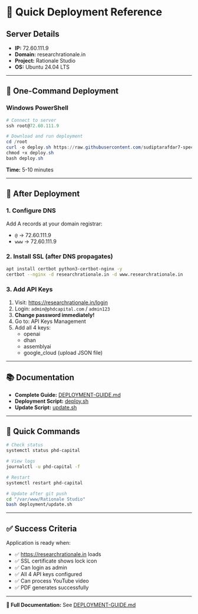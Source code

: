 # 🚀 Quick Deployment Reference

## Server Details
- **IP:** 72.60.111.9
- **Domain:** researchrationale.in
- **Project:** Rationale Studio
- **OS:** Ubuntu 24.04 LTS

---

## 🎯 One-Command Deployment

### Windows PowerShell

```powershell
# Connect to server
ssh root@72.60.111.9

# Download and run deployment
cd /root
curl -o deploy.sh https://raw.githubusercontent.com/sudiptarafdar7-spec/PHD-Capital-Rationale-Studio-v1/main/deployment/deploy.sh
chmod +x deploy.sh
bash deploy.sh
```

**Time:** 5-10 minutes

---

## 📝 After Deployment

### 1. Configure DNS

Add A records at your domain registrar:
- `@` → 72.60.111.9
- `www` → 72.60.111.9

### 2. Install SSL (after DNS propagates)

```bash
apt install certbot python3-certbot-nginx -y
certbot --nginx -d researchrationale.in -d www.researchrationale.in
```

### 3. Add API Keys

1. Visit: https://researchrationale.in/login
2. Login: `admin@phdcapital.com` / `admin123`
3. **Change password immediately!**
4. Go to: API Keys Management
5. Add all 4 keys:
   - openai
   - dhan
   - assemblyai
   - google_cloud (upload JSON file)

---

## 📚 Documentation

- **Complete Guide:** [DEPLOYMENT-GUIDE.md](./DEPLOYMENT-GUIDE.md)
- **Deployment Script:** [deploy.sh](./deploy.sh)
- **Update Script:** [update.sh](./update.sh)

---

## 🔄 Quick Commands

```bash
# Check status
systemctl status phd-capital

# View logs
journalctl -u phd-capital -f

# Restart
systemctl restart phd-capital

# Update after git push
cd "/var/www/Rationale Studio"
bash deployment/update.sh
```

---

## ✅ Success Criteria

Application is ready when:
- ✅ https://researchrationale.in loads
- ✅ SSL certificate shows lock icon
- ✅ Can login as admin
- ✅ All 4 API keys configured
- ✅ Can process YouTube video
- ✅ PDF generates successfully

---

**📖 Full Documentation:** See [DEPLOYMENT-GUIDE.md](./DEPLOYMENT-GUIDE.md)
